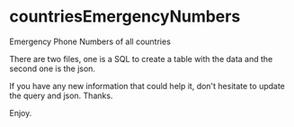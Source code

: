 # countriesEmergencyNumbers
Emergency Phone Numbers of all countries

There are two files, one is a SQL to create a table with the data and the second one is the json.

If you have any new information that could help it, don't hesitate to update the query and json. Thanks.


Enjoy.
